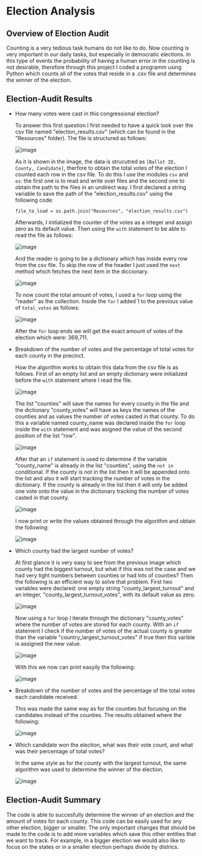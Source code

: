 # Election Analysis
## Overview of Election Audit
Counting is a very tedious task humans do not like to do. Now counting is very important in our daily tasks, but especially in democratic elections. In this type of events the probability of having a human error in the counting is not desirable, therefore through this project I coded a programm using Python which counts all of the votes that reside in a .csv file and determines the winner of the election.
## Election-Audit Results
- How many votes were cast in this congressional election?

  To answer this first question I first needed to have a quick look over the csv file named "election_results.csv" (which can be found in the "Resources" folder). The file is structured as follows:
  
  ![image](https://user-images.githubusercontent.com/89402038/135693614-0c12588b-4153-463c-8e73-11aef962ec21.png)
  
  As it is shown in the image, the data is strucutred as `[Ballot ID, County, Candidate]`, therfore to obtain the total votes of the election I counted each row in the csv file. To do this I use the modules `csv` and `os`: the first one is to read and write over files and the second one to obtain the path to the files in an undirect way. I first declared a string variable to save the path of the "election_results.csv" using the following code:
  
  `file_to_load = os.path.join("Resources", "election_results.csv")`
  
  Afterwards, I initialized the counter of the votes as a integer and assign zero as its default value. Then using the `with` statement to be able to read the file as follows:
  
  ![image](https://user-images.githubusercontent.com/89402038/135728527-e657cd5f-0cd8-464f-bea1-470c7a810b75.png)
   
  And the reader is going to be a dictionary which has inside every row from the csv file. To skip the row of the header I just used the `next` method which fetches the next item in the diccionary.
  
  ![image](https://user-images.githubusercontent.com/89402038/135728606-13714aa9-ca25-487e-8b55-aaf3a3d2a703.png)
  
  To now count the total amount of votes, I used a `for` loop using the "reader" as the collection. Inside the `for` I added 1 to the previous value of `total_votes` as follows:
  
  ![image](https://user-images.githubusercontent.com/89402038/135728755-ef037067-9f8a-4ec1-a8af-3204ea731d59.png)
  
  After the `for` loop ends we will get the exact amount of votes of the election which were: 369,711.

- Breakdown of the number of votes and the percentage of total votes for each county in the precinct.
  
  How the algorithm works to obtain this data from the csv file is as follows. First of an empty list and an empty dictionary were initialized before the `with` statement where I read the file.
  
  ![image](https://user-images.githubusercontent.com/89402038/135734135-a25a8432-8844-4ed9-9bcf-83e5f7e3dc5f.png)
  
  The list "counties" will save the names for every county in the file and the dictionary "county_votes" will have as keys the names of the counties and as values the number of votes casted in that county. To do this a variable named county_name was declared inside the `for` loop inside the `with` statement and was asigned the value of the second position of the list "row".
  
  ![image](https://user-images.githubusercontent.com/89402038/135734200-05b3331d-2b1b-4d86-a832-c0c6c7323bd6.png)
  
  After that an `if` statement is used to determine if the variable "county_name" is already in the list "counties", using the `not in` conditional. If the county is not in the list then it will be appended onto the list and also it will start tracking the number of votes in the dictionary. If the county is already in the list then it will only be added one vote onto the value in the dictionary tracking the number of votes casted in that county.
  
  ![image](https://user-images.githubusercontent.com/89402038/135734323-a3a88d5d-cced-4cd3-b053-964151444c61.png)
  
  I now print or write the values obtained through the algorithm and obtain the following:
  
  ![image](https://user-images.githubusercontent.com/89402038/135734357-fb7afcd9-d25b-4d3f-b72c-5a459872e15a.png)
  
- Which county had the largest number of votes?
  
  At first glance it is very easy to see from the previous image which county had the biggest turnout, but what if this was not the case and we had very tight numbers between counties or had lots of counties? Then the following is an efficient way to solve that problem. First two variables were declared: one empty string "county_largest_turnout" and an integer, "county_largest_turnout_votes", with its default value as zero. 
  
  ![image](https://user-images.githubusercontent.com/89402038/135734770-822eb256-644c-48ef-a2ba-3e928057d889.png)
  
  Now using a `for` loop I iterate through the dictionary "county_votes" where the number of votes are stored for each county. With an `if` statement I check if the number of votes of the actual county is greater than the variable "country_largest_turnout_votes" if true then this varible is assigned the new value.
  
  ![image](https://user-images.githubusercontent.com/89402038/135734832-8f70b43f-ab52-40b8-adbb-291f05e0f37b.png)
  
  With this we now can print easyily the following:
  
  ![image](https://user-images.githubusercontent.com/89402038/135734850-7b569bc4-3d58-4d4f-be05-c392264dd881.png)
  
- Breakdown of the number of votes and the percentage of the total votes each candidate received.
  
  This was made the same way as for the counties but focusing on the candidates instead of the counties. The results obtained where the following:
  
  ![image](https://user-images.githubusercontent.com/89402038/135734889-e5e5834c-3ae8-4e39-9486-7123acaac2a1.png)
  
- Which candidate won the election, what was their vote count, and what was their percentage of total votes?
  
  In the same style as for the county with the largest turnout, the same algorithm was used to determine the winner of the election. 
  
  ![image](https://user-images.githubusercontent.com/89402038/135734903-2e50b913-90be-4851-972d-a4e169bc3e7d.png)
  
## Election-Audit Summary
The code is able to succesfully determine the winner of an election and the amount of votes for each county. This code can be easily used for any other election, bigger or smaller. The only important changes that should be made to the code is to add more variables which save this other entities that we want to track. For example, in a bigger election we would also like to focus on the states or in a smaller election perhaps divide by districs. 

